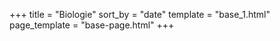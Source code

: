 +++
title = "Biologie"
sort_by = "date"
template = "base_1.html"
page_template = "base-page.html"
+++